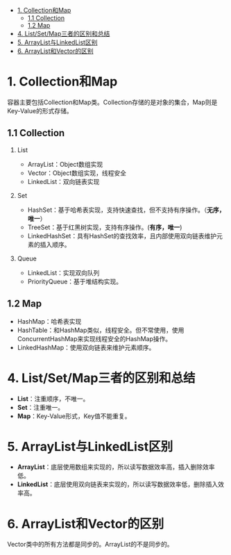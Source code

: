 

- [1. Collection和Map](#1-collection%E5%92%8Cmap)
  - [1.1 Collection](#11-collection)
  - [1.2 Map](#12-map)
- [4. List/Set/Map三者的区别和总结](#4-listsetmap%E4%B8%89%E8%80%85%E7%9A%84%E5%8C%BA%E5%88%AB%E5%92%8C%E6%80%BB%E7%BB%93)
- [5. ArrayList与LinkedList区别](#5-arraylist%E4%B8%8Elinkedlist%E5%8C%BA%E5%88%AB)
- [6. ArrayList和Vector的区别](#6-arraylist%E5%92%8Cvector%E7%9A%84%E5%8C%BA%E5%88%AB)


# 1. Collection和Map

容器主要包括Collection和Map类。Collection存储的是对象的集合，Map则是Key-Value的形式存储。

## 1.1 Collection

1. List
   * ArrayList：Object数组实现
   * Vector：Object数组实现，线程安全
   * LinkedList：双向链表实现

2. Set
   * HashSet：基于哈希表实现，支持快速查找，但不支持有序操作。（**无序，唯一**）
   * TreeSet：基于红黑树实现，支持有序操作。(**有序，唯一**)
   * LinkedHashSet：具有HashSet的查找效率，且内部使用双向链表维护元素的插入顺序。

3. Queue
   * LinkedList：实现双向队列
   * PriorityQueue：基于堆结构实现。

## 1.2 Map

* HashMap：哈希表实现
* HashTable：和HashMap类似，线程安全。但不常使用，使用ConcurrentHashMap来实现线程安全的HashMap操作。
* LinkedHashMap：使用双向链表来维护元素顺序。



# 4. List/Set/Map三者的区别和总结

 * **List**：注重顺序，不唯一。
 * **Set**：注重唯一。
 * **Map**：Key-Value形式，Key值不能重复。

# 5. ArrayList与LinkedList区别

* **ArrayList**：底层使用数组来实现的，所以读写数据效率高，插入删除效率低。
* **LinkedList**：底层使用双向链表来实现的，所以读写数据效率低，删除插入效率高。

# 6. ArrayList和Vector的区别

Vector类中的所有方法都是同步的。ArrayList的不是同步的。


